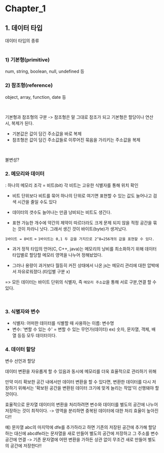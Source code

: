 # Chapter_1

## 1. 데이터 타입

데이터 타입의 종류
<br /> <br />

### 1) 기본형(primitive)

num, string, boolean, null, undefined 등

### 2) 참조형(reference)

object, array, function, date 등

<br />

기본형과 참조형의 구분
-> 참조형은 말 그대로 참조가 되고 기본형은 할당이나 연산 시, 복제가 된다.

- 기본값은 값이 담긴 주소값을 바로 복제
- 참조형은 값이 담긴 주소값들로 이루어진 묶음을 가리키는 주소값을 복제

<br />

불변성?

### 2. 메모리와 데이터

: 하나의 메모리 조각 = 비트(bit)
각 비트는 고유한 식별자를 통해 위치 확인

- 비트 단위보다 비트를 묶어 하나의 단위로 여기면 표현할 수 있는 값도 늘어나고 검색 시간을 줄일 수도 있다

- 데이터의 갯수도 늘어나는 만큼 낭비되는 비트도 생긴다.

- 표현 가능한 개수에 약간의 제약이 따르더라도 크게 문제 되지 않을 적정 공간을 묶는 것이 차라니 낫다.
  그래서 생긴 것이 바이트(byte)가 생겨났다.

`1바이트 = 8비트`
= `1바이트는 0,1 두 값을 가지므로 2^8=256개의 값을 표현할 수 있다.`

- 과거 정적 타입의 언어(C, C++, java)는 메모리의 낭비를 최소화하기 위해 데이터 타입별로 할당할 메모리 영역을 나누어 정해놨었다.

- 그러나 용량이 과거보다 월등히 커진 상태에서 나온 js는 메모리 관리에 대한 압박에서 자유로워졌다.(타입별 구분 x)

=> 모든 데이터는 바이트 단위의 식별자, 즉 `메모리 주소값`을 통해 서로 구분,연결 할 수 있다.

<br />

### 3. 식별자와 변수

- 식별자: 어떠한 데이터를 식별할 때 사용하는 이름: 변수명
- 변수: '변할 수 있는 수' = 변할 수 있는 무언가(데이터)
  ex) 숫자, 문자열, 객체, 배열 등등 모두 데이터이다.

### 4. 데이터 할당

  변수 선언과 할당

데이터 변환을 자유롭게 할 수 있음과 동시에 메모리를 더욱 효율적으로 관리하기 위해

만약 미리 확보한 공간 내에서만 데이터 변환을 할 수 있다면, 변환한 데이터를 다시 저장하기 위해서는 '확보된 공간을 변환된 데이터 크기에 맞게 늘리는 작업'이 선행돼야 할 것이다.

효율적으로 문자열 데이터의 변환을 처리하려면 변수와 데이터를 별도의 공간에 나누어 저장하는 것이 최적이다. -> 영역을 분리하면 중복된 데이터에 대한 처리 효율이 높아진다!!

예) 문자열 abc의 마지막에 dfe를 추가하라고 하면 기존의 저장된 공간에 추가해 할당하는 대신에 abcdfe라는 문자열을 새로 만들어 별도의 공간에 저장하고 그 주소를 변수 공간에 연결
-> 기존 문자열에 어떤 변환을 가하든 상관 없이 무조건 새로 만들어 별도의 공간에 저장한다!!

